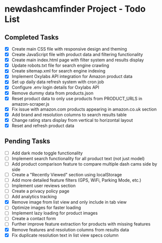 # newdashcamfinder Project - Todo List

## Completed Tasks
- [x] Create main CSS file with responsive design and theming
- [x] Create JavaScript file with product data and filtering functionality
- [x] Create main index.html page with filter system and results display
- [x] Update robots.txt file for search engine crawling
- [x] Create sitemap.xml for search engine indexing
- [x] Implement Oxylabs API integration for Amazon product data
- [x] Set up daily data refresh system with cron job
- [x] Configure .env login details for Oxylabs API
- [x] Remove dummy data from products.json
- [x] Reset product data to only use products from PRODUCT_URLS in amazon-scraper.js
- [x] Fix issue with amazon.com products appearing in amazon.co.uk section
- [x] Add brand and resolution columns to search results table
- [x] Change rating stars display from vertical to horizontal layout
- [x] Reset and refresh product data

## Pending Tasks
- [ ] Add dark mode toggle functionality
- [ ] Implement search functionality for all product text (not just model)
- [ ] Add product comparison feature to compare multiple dash cams side by side
- [ ] Create a "Recently Viewed" section using localStorage
- [ ] Add more detailed feature filters (GPS, WiFi, Parking Mode, etc.)
- [ ] Implement user reviews section
- [ ] Create a privacy policy page
- [ ] Add analytics tracking
- [x] Remove image from list view and only include in tab view
- [ ] Optimize images for faster loading
- [ ] Implement lazy loading for product images
- [ ] Create a contact form
- [ ] Further improve feature extraction for products with missing features
- [x] Remove features and resolution columns from results data
- [x] Fix duplicate resolution text in list view specs column
